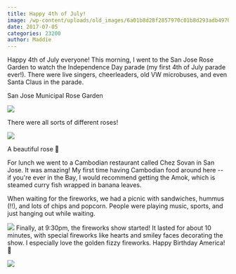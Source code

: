 ```yaml
---
title: Happy 4th of July!
image: /wp-content/uploads/old_images/6a01b8d28f2857970c01b8d293adb4970c-pi.jpg
date: 2017-07-05
categories: 23200
author: Maddie
---
```


Happy 4th of July everyone! This morning, I went to the San Jose Rose Garden to watch the Independence Day parade (my first 4th of July parade ever!). There were live singers, cheerleaders, old VW microbuses, and even Santa Claus in the parade.

San Jose Municipal Rose Garden


![](/old_images/6a01b8d28f2857970c01b7c90967e9970b-pi.jpg)

There were all sorts of different roses!


![](/old_images/6a01b8d28f2857970c01b8d293757e970c-pi.jpg)

A beautiful rose 🌹

For lunch we went to a Cambodian restaurant called Chez Sovan in San Jose. It was amazing! My first time having Cambodian food around here -- if you're ever in the Bay, I would recommend getting the Amok, which is steamed curry fish wrapped in banana leaves.

When waiting for the fireworks, we had a picnic with sandwiches, hummus (!!), and lots of chips and popcorn. People were playing music, sports, and just hanging out while waiting.


![](/old_images/6a01b8d28f2857970c01b8d29374f2970c-pi.jpg)
Finally, at 9:30pm, the fireworks show started! It lasted for about 10 minutes, with special fireworks like hearts and smiley faces decorating the show. I especially love the golden fizzy fireworks. Happy Birthday America! 🎉


![](/old_images/6a01b8d28f2857970c01b7c9092dba970b-pi.jpg)
